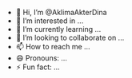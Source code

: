 - 👋 Hi, I’m @AklimaAkterDina
- 👀 I’m interested in ...
- 🌱 I’m currently learning ...
- 💞️ I’m looking to collaborate on ...
- 📫 How to reach me ...
- 😄 Pronouns: ...
- ⚡ Fun fact: ...

<!---
AklimaAkterDina/AklimaAkterDina is a ✨ special ✨ repository because its `README.md` (this file) appears on your GitHub profile.
You can click the Preview link to take a look at your changes.
--->
